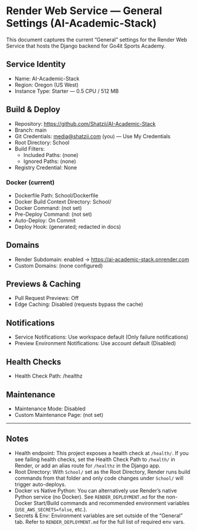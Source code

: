 # Render Web Service — General Settings (AI-Academic-Stack)

This document captures the current “General” settings for the Render Web Service that hosts the Django backend for Go4it Sports Academy.

## Service Identity

- Name: AI-Academic-Stack
- Region: Oregon (US West)
- Instance Type: Starter — 0.5 CPU / 512 MB

## Build & Deploy

- Repository: <https://github.com/Shatzii/AI-Academic-Stack>
- Branch: main
- Git Credentials: <media@shatzii.com> (you) — Use My Credentials
- Root Directory: School
- Build Filters:
  - Included Paths: (none)
  - Ignored Paths: (none)
- Registry Credential: None

### Docker (current)

- Dockerfile Path: School/Dockerfile
- Docker Build Context Directory: School/
- Docker Command: (not set)
- Pre-Deploy Command: (not set)
- Auto-Deploy: On Commit
- Deploy Hook: (generated; redacted in docs)

## Domains

- Render Subdomain: enabled → <https://ai-academic-stack.onrender.com>
- Custom Domains: (none configured)

## Previews & Caching

- Pull Request Previews: Off
- Edge Caching: Disabled (requests bypass the cache)

## Notifications

- Service Notifications: Use workspace default (Only failure notifications)
- Preview Environment Notifications: Use account default (Disabled)

## Health Checks

- Health Check Path: /healthz

## Maintenance

- Maintenance Mode: Disabled
- Custom Maintenance Page: (not set)

---

## Notes

- Health endpoint: This project exposes a health check at `/health/`. If you see failing health checks, set the Health Check Path to `/health/` in Render, or add an alias route for `/healthz` in the Django app.
- Root Directory: With `School/` set as the Root Directory, Render runs build commands from that folder and only code changes under `School/` will trigger auto-deploys.
- Docker vs Native Python: You can alternatively use Render’s native Python service (no Docker). See `RENDER_DEPLOYMENT.md` for the non-Docker Start/Build commands and recommended environment variables (`USE_AWS_SECRETS=false`, etc.).
- Secrets & Env: Environment variables are set outside of the “General” tab. Refer to `RENDER_DEPLOYMENT.md` for the full list of required env vars.
